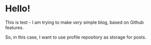 # Hello!

This is test - I am trying to make *very* simple blog, based on Github features.

So, in this case, I want to use profile repository as storage for posts.